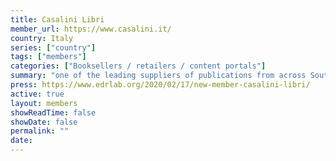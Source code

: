 ```yaml
---
title: Casalini Libri 
member_url: https://www.casalini.it/
country: Italy
series: ["country"] 
tags: ["members"]
categories: ["Booksellers / retailers / content portals"]
summary: "one of the leading suppliers of publications from across Southern Europe to libraries and institutions worldwide."
press: https://www.edrlab.org/2020/02/17/new-member-casalini-libri/
active: true
layout: members 
showReadTime: false
showDate: false
permalink: ""
date: 
---
```

